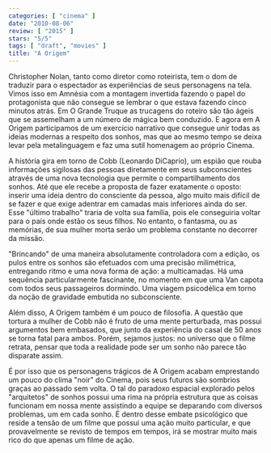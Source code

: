 ```yaml
---
categories: [ "cinema" ]
date: "2010-08-06"
review: [ "2015" ]
stars: "5/5"
tags: [ "draft", "movies" ]
title: "A Origem"
---
```

Christopher Nolan, tanto como diretor como roteirista, tem o dom de
traduzir para o espectador as experiências de seus personagens na
tela. Vimos isso em Amnésia com a montagem invertida fazendo o papel
do protagonista que não consegue se lembrar o que estava fazendo cinco
minutos atrás. Em O Grande Truque as trucagens do roteiro são tão
ágeis que se assemelham a um número de mágica bem conduzido. E agora em
A Origem participamos de um exercício narrativo que consegue unir todas
as ideias modernas a respeito dos sonhos, mas que ao mesmo tempo se deixa
levar pela metalinguagem e faz uma sutil homenagem ao próprio Cinema.

A história gira em torno de Cobb (Leonardo DiCaprio), um espião
que rouba informações sigilosas das pessoas diretamente em
seus subconscientes através de uma nova tecnologia que permite o
compartilhamento dos sonhos. Até que ele recebe a proposta de fazer
exatamente o oposto: inserir uma ideia dentro do consciente da pessoa,
algo muito mais difícil de se fazer e que exige adentrar em camadas
mais inferiores ainda do ser. Esse "último trabalho" traria de volta
sua família, pois ele conseguiria voltar para o país onde estão os
seus filhos. No entanto, o fantasma, ou as memórias, de sua mulher
morta serão um problema constante no decorrer da missão.

"Brincando" de uma maneira absolutamente controladora com a edição,
os pulos entre os sonhos são efetuados com uma precisão milimétrica,
entregando ritmo e uma nova forma de ação: a multicamadas. Há uma
sequência particularmente fascinante, no momento em que uma Van capota
com todos seus passageiros dormindo. Uma viagem psicodélica em torno
da noção de gravidade embutida no subconsciente.

Além disso, A Origem também é um pouco de filosofia. A questão que
tortura a mulher de Cobb não é fruto de uma mente perturbada, mas
possui argumentos bem embasados, que junto da experiência do casal de
50 anos se torna fatal para ambos. Porém, sejamos justos: no universo
que o filme retrata, pensar que toda a realidade pode ser um sonho não
parece tão disparate assim.

É por isso que os personagens trágicos de A Origem acabam emprestando
um pouco do clima "noir" do Cinema, pois seus futuros são sombrios
graças ao passado sem volta. O tal do paradoxo espacial explorado pelos
"arquitetos" de sonhos possui uma rima na própria estrutura que as coisas
funcionam em nossa mente assistindo a equipe se deparando com diversos
problemas, um em cada sonho. É dentro desse embate psicológico que
reside a tensão de um filme que possui uma ação muito particular,
e que provavelmente se revisto de tempos em tempos, irá se mostrar
muito mais rico do que apenas um filme de ação.
